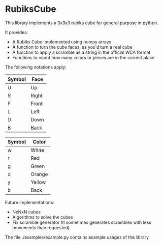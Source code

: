 # RubiksCube
This library implements a 3x3x3 rubiks cube for general purpose in python.

It provides:

- A Rubiks Cube implemented using numpy arrays
- A function to turn the cube faces, as you'd turn a real cube
- A function to apply a scramble as a string in the official WCA format
- Functions to count how many colors or pieces are in the correct place

The following notations apply:

| Symbol | Face  |
|--------|-------|
| U      | Up    |
| R      | Right |
| F      | Front |
| L      | Left  |
| D      | Down  |
| B      | Back  |

| Symbol | Color  |
|--------|--------|
| w      | White  |
| r      | Red    |
| g      | Green  |
| o      | Orange |
| y      | Yellow |
| b      | Back   |

Future implementations:
- NxNxN cubes
- Algorithms to solve the cubes
- Fix scramble generator (It sometimes generates scrambles with less movements than requested)

The file ./examples/example.py contains example usages of the library
